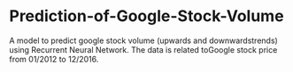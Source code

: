 # Prediction-of-Google-Stock-Volume
A model to predict google stock volume (upwards and downwardstrends) using Recurrent Neural Network. The data is related toGoogle stock price from 01/2012 to 12/2016.
